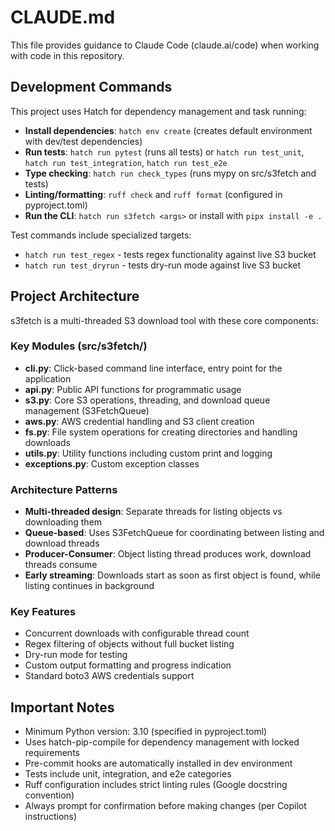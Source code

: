 # CLAUDE.md

This file provides guidance to Claude Code (claude.ai/code) when working with code in this repository.

## Development Commands

This project uses Hatch for dependency management and task running:

- **Install dependencies**: `hatch env create` (creates default environment with dev/test dependencies)
- **Run tests**: `hatch run pytest` (runs all tests) or `hatch run test_unit`, `hatch run test_integration`, `hatch run test_e2e`
- **Type checking**: `hatch run check_types` (runs mypy on src/s3fetch and tests)
- **Linting/formatting**: `ruff check` and `ruff format` (configured in pyproject.toml)
- **Run the CLI**: `hatch run s3fetch <args>` or install with `pipx install -e .`

Test commands include specialized targets:
- `hatch run test_regex` - tests regex functionality against live S3 bucket
- `hatch run test_dryrun` - tests dry-run mode against live S3 bucket

## Project Architecture

s3fetch is a multi-threaded S3 download tool with these core components:

### Key Modules (src/s3fetch/)
- **cli.py**: Click-based command line interface, entry point for the application
- **api.py**: Public API functions for programmatic usage
- **s3.py**: Core S3 operations, threading, and download queue management (S3FetchQueue)
- **aws.py**: AWS credential handling and S3 client creation
- **fs.py**: File system operations for creating directories and handling downloads
- **utils.py**: Utility functions including custom print and logging
- **exceptions.py**: Custom exception classes

### Architecture Patterns
- **Multi-threaded design**: Separate threads for listing objects vs downloading them
- **Queue-based**: Uses S3FetchQueue for coordinating between listing and download threads
- **Producer-Consumer**: Object listing thread produces work, download threads consume
- **Early streaming**: Downloads start as soon as first object is found, while listing continues in background

### Key Features
- Concurrent downloads with configurable thread count
- Regex filtering of objects without full bucket listing
- Dry-run mode for testing
- Custom output formatting and progress indication
- Standard boto3 AWS credentials support

## Important Notes

- Minimum Python version: 3.10 (specified in pyproject.toml)
- Uses hatch-pip-compile for dependency management with locked requirements
- Pre-commit hooks are automatically installed in dev environment
- Tests include unit, integration, and e2e categories
- Ruff configuration includes strict linting rules (Google docstring convention)
- Always prompt for confirmation before making changes (per Copilot instructions)

